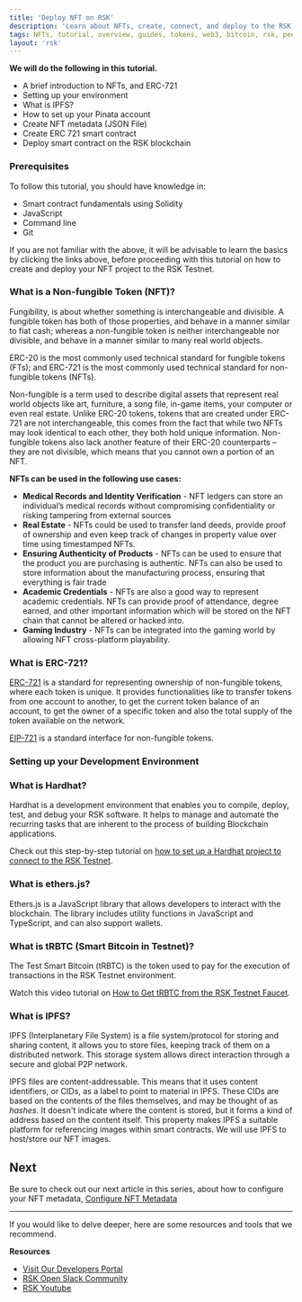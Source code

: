 ```yaml
---
title: 'Deploy NFT on RSK'
description: 'Learn about NFTs, create, connect, and deploy to the RSK Blockchain.'
tags: NFTs, tutorial, overview, guides, tokens, web3, bitcoin, rsk, peer-to-peer, blockchain, nft, ERC-721, smart-contract, hardhat, ethersjs, ipfs, metamask, testnet, pinata
layout: 'rsk'
---
```


<!-- guides/nft/overview -->

**We will do the following in this tutorial.**

* A brief introduction to NFTs, and ERC-721
* Setting up your environment
* What is IPFS? 
* How to set up your Pinata account
* Create NFT metadata (JSON File)
* Create ERC 721 smart contract 
* Deploy smart contract on the RSK blockchain


### Prerequisites 

To follow this tutorial, you should have knowledge in:

* Smart contract fundamentals using Solidity 
* JavaScript
* Command line
* Git 

If you are not familiar with the above, it will be advisable to learn the basics by clicking the links above, before proceeding with this tutorial on how to create and deploy your NFT project to the RSK Testnet.

<!-- Pg2 -->

### What is a Non-fungible Token (NFT)?

Fungibility, is about whether something is interchangeable and divisible.
A fungible token has both of those properties,
and behave in a manner similar to fiat cash;
whereas a non-fungible token is
neither interchangeable nor divisible,
and behave in a manner similar to many real world objects.

ERC-20 is the most commonly used technical standard for fungible tokens (FTs);
and ERC-721 is the most commonly used technical standard for non-fungible tokens (NFTs).

Non-fungible is a term used to describe digital assets that represent real world objects like art, furniture, a song file, in-game items, your computer or even real estate. Unlike ERC-20 tokens, tokens that are created under ERC-721 are not interchangeable, this comes from the fact that while two NFTs may look identical to each other, they both hold unique information. Non-fungible tokens also lack another feature of their ERC-20 counterparts – they are not divisible, which means that you cannot own a portion of an NFT.

**NFTs can be used in the following use cases:**

* **Medical Records and Identity Verification** - NFT ledgers can store an individual’s medical records without compromising confidentiality or risking tampering from external sources 
* **Real Estate** - NFTs could be used to transfer land deeds, provide proof of ownership and even keep track of changes in property value over time using timestamped NFTs.
* **Ensuring Authenticity of Products** - NFTs can be used to ensure that the product you are purchasing is authentic. NFTs can also be used to store information about the manufacturing process, ensuring that everything is fair trade
* **Academic Credentials** - NFTs are also a good way to represent academic credentials. NFTs can provide proof of attendance, degree earned, and other important information which will be stored on the NFT chain that cannot be altered or hacked into.
* **Gaming Industry** - NFTs can be integrated into the gaming world by allowing NFT cross-platform playability.

### What is ERC-721?

[ERC-721](https://docs.openzeppelin.com/contracts/3.x/erc721#:~:text=ERC721%20is%20a%20standard%20for,across%20a%20number%20of%20contracts.) is a standard for representing ownership of non-fungible tokens, where each token is unique. It provides functionalities like to transfer tokens from one account to another, to get the current token balance of an account, to get the owner of a specific token and also the total supply of the token available on the network. 

[EIP-721](https://eips.ethereum.org/EIPS/eip-721) is a standard interface for non-fungible tokens.

### Setting up your Development Environment

### What is Hardhat?

Hardhat is a development environment that enables you to compile, deploy, test, and debug your RSK software. It helps to manage and automate the recurring tasks that are inherent to the process of building Blockchain applications.

Check out this step-by-step tutorial on [how to set up a Hardhat project to connect to the RSK Testnet](https://developers.rsk.co/kb/hardhat-setup-on-rsk/).

### What is ethers.js?

Ethers.js is a JavaScript library that allows developers to interact with the blockchain. The library includes utility functions in JavaScript and TypeScript, and can also support wallets.

### What is tRBTC (Smart Bitcoin in Testnet)?

The Test Smart Bitcoin (tRBTC) is the token used to pay for the execution of transactions in the RSK Testnet environment.

Watch this video tutorial on [How to Get tRBTC from the RSK Testnet Faucet](https://www.youtube.com/watch?v=twfK8Rd5hak). 

### What is IPFS?

IPFS (Interplanetary File System) is a file system/protocol for storing and sharing content, it allows you to store files, keeping track of them on a distributed network. This storage system allows direct interaction through a secure and global P2P network.

IPFS files are content-addressable. This means that it uses content identifiers, or CIDs, as a label to point to material in IPFS. These CIDs are based on the contents of the files themselves, and may be thought of as *hashes*. It doesn't indicate where the content is stored, but it forms a kind of address based on the content itself. This property makes IPFS a suitable platform for referencing images within smart contracts. We will use IPFS to host/store our NFT images.

## Next

Be sure to check out our next article in this series,
about how to configure your NFT metadata, [Configure NFT Metadata](/guides/nft/configure-nft-metadata/)

----

If you would like to delve deeper, here are some resources and tools that we recommend.

**Resources**

- [Visit Our Developers Portal](https://github.com/rsksmart/devportal) 
- [RSK Open Slack Community](https://developers.rsk.co/slack/)
- [RSK Youtube](https://www.youtube.com/channel/UCYQSvSaqX8Q-XMbQmUG0yJg)